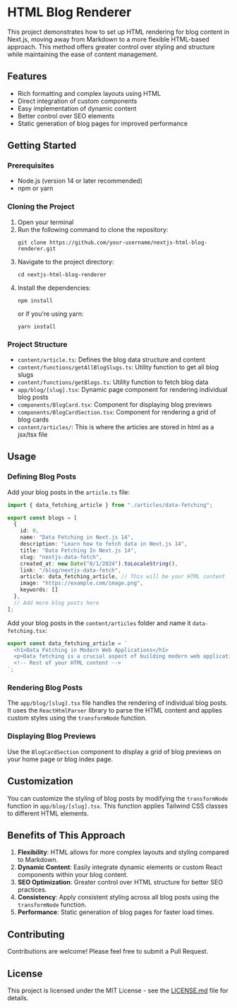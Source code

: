 # HTML Blog Renderer

This project demonstrates how to set up HTML rendering for blog content in Next.js, moving away from Markdown to a more flexible HTML-based approach. This method offers greater control over styling and structure while maintaining the ease of content management.

## Features

- Rich formatting and complex layouts using HTML
- Direct integration of custom components
- Easy implementation of dynamic content
- Better control over SEO elements
- Static generation of blog pages for improved performance

## Getting Started

### Prerequisites

- Node.js (version 14 or later recommended)
- npm or yarn

### Cloning the Project

1. Open your terminal
2. Run the following command to clone the repository:
   ```
   git clone https://github.com/your-username/nextjs-html-blog-renderer.git
   ```
3. Navigate to the project directory:
   ```
   cd nextjs-html-blog-renderer
   ```
4. Install the dependencies:
   ```
   npm install
   ```
   or if you're using yarn:
   ```
   yarn install
   ```

### Project Structure

- `content/article.ts`: Defines the blog data structure and content
- `content/functions/getAllBlogSlugs.ts`: Utility function to get all blog slugs
- `content/functions/getBlogs.ts`: Utility function to fetch blog data
- `app/blog/[slug].tsx`: Dynamic page component for rendering individual blog posts
- `components/BlogCard.tsx`: Component for displaying blog previews
- `components/BlogCardSection.tsx`: Component for rendering a grid of blog cards
- `content/articles/`: This is where the articles are stored in html as a jsx/tsx file

## Usage

### Defining Blog Posts

Add your blog posts in the `article.ts` file:

```typescript
import { data_fetching_article } from "./articles/data-fetching";

export const blogs = [
  {
    id: 0,
    name: "Data Fetching in Next.js 14",
    description: "Learn how to fetch data in Next.js 14",
    title: "Data Fetching In Next.js 14",
    slug: "nextjs-data-fetch",
    created_at: new Date("8/1/2024").toLocaleString(),
    link: "/blog/nextjs-data-fetch",
    article: data_fetching_article, // This will be your HTML content
    image: "https://example.com/image.png",
    keywords: []
  },
  // Add more blog posts here
];
```

Add your blog posts in the `content/articles` folder and name it `data-fetching.tsx`:

```typescript
export const data_fetching_article = `
  <h1>Data Fetching in Modern Web Applications</h1>
  <p>Data fetching is a crucial aspect of building modern web applications...</p>
  <!-- Rest of your HTML content -->
`;
```

### Rendering Blog Posts

The `app/blog/[slug].tsx` file handles the rendering of individual blog posts. It uses the `ReactHtmlParser` library to parse the HTML content and applies custom styles using the `transformNode` function.

### Displaying Blog Previews

Use the `BlogCardSection` component to display a grid of blog previews on your home page or blog index page.

## Customization

You can customize the styling of blog posts by modifying the `transformNode` function in `app/blog/[slug].tsx`. This function applies Tailwind CSS classes to different HTML elements.

## Benefits of This Approach

1. **Flexibility**: HTML allows for more complex layouts and styling compared to Markdown.
2. **Dynamic Content**: Easily integrate dynamic elements or custom React components within your blog content.
3. **SEO Optimization**: Greater control over HTML structure for better SEO practices.
4. **Consistency**: Apply consistent styling across all blog posts using the `transformNode` function.
5. **Performance**: Static generation of blog pages for faster load times.

## Contributing

Contributions are welcome! Please feel free to submit a Pull Request.

## License

This project is licensed under the MIT License - see the [LICENSE.md](LICENSE.md) file for details.
